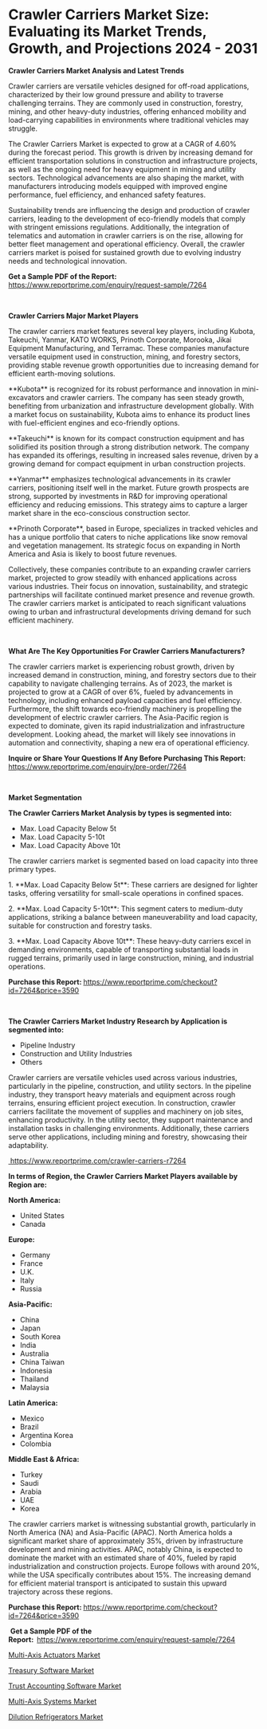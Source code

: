 <p><h1>Crawler Carriers Market Size: Evaluating its Market Trends, Growth, and Projections 2024 - 2031</h1></p><p><strong>Crawler Carriers Market Analysis and Latest Trends</strong></p>
<p><p>Crawler carriers are versatile vehicles designed for off-road applications, characterized by their low ground pressure and ability to traverse challenging terrains. They are commonly used in construction, forestry, mining, and other heavy-duty industries, offering enhanced mobility and load-carrying capabilities in environments where traditional vehicles may struggle.</p><p>The Crawler Carriers Market is expected to grow at a CAGR of 4.60% during the forecast period. This growth is driven by increasing demand for efficient transportation solutions in construction and infrastructure projects, as well as the ongoing need for heavy equipment in mining and utility sectors. Technological advancements are also shaping the market, with manufacturers introducing models equipped with improved engine performance, fuel efficiency, and enhanced safety features.</p><p>Sustainability trends are influencing the design and production of crawler carriers, leading to the development of eco-friendly models that comply with stringent emissions regulations. Additionally, the integration of telematics and automation in crawler carriers is on the rise, allowing for better fleet management and operational efficiency. Overall, the crawler carriers market is poised for sustained growth due to evolving industry needs and technological innovation.</p></p>
<p><strong>Get a Sample PDF of the Report:&nbsp;</strong> <a href="https://www.reportprime.com/enquiry/request-sample/7264">https://www.reportprime.com/enquiry/request-sample/7264</a></p>
<p>&nbsp;</p>
<p><strong>Crawler Carriers Major Market Players</strong></p>
<p><p>The crawler carriers market features several key players, including Kubota, Takeuchi, Yanmar, KATO WORKS, Prinoth Corporate, Morooka, Jikai Equipment Manufacturing, and Terramac. These companies manufacture versatile equipment used in construction, mining, and forestry sectors, providing stable revenue growth opportunities due to increasing demand for efficient earth-moving solutions.</p><p>**Kubota** is recognized for its robust performance and innovation in mini-excavators and crawler carriers. The company has seen steady growth, benefiting from urbanization and infrastructure development globally. With a market focus on sustainability, Kubota aims to enhance its product lines with fuel-efficient engines and eco-friendly options.</p><p>**Takeuchi** is known for its compact construction equipment and has solidified its position through a strong distribution network. The company has expanded its offerings, resulting in increased sales revenue, driven by a growing demand for compact equipment in urban construction projects.</p><p>**Yanmar** emphasizes technological advancements in its crawler carriers, positioning itself well in the market. Future growth prospects are strong, supported by investments in R&D for improving operational efficiency and reducing emissions. This strategy aims to capture a larger market share in the eco-conscious construction sector.</p><p>**Prinoth Corporate**, based in Europe, specializes in tracked vehicles and has a unique portfolio that caters to niche applications like snow removal and vegetation management. Its strategic focus on expanding in North America and Asia is likely to boost future revenues.</p><p>Collectively, these companies contribute to an expanding crawler carriers market, projected to grow steadily with enhanced applications across various industries. Their focus on innovation, sustainability, and strategic partnerships will facilitate continued market presence and revenue growth. The crawler carriers market is anticipated to reach significant valuations owing to urban and infrastructural developments driving demand for such efficient machinery.</p></p>
<p>&nbsp;</p>
<p><strong>What Are The Key Opportunities For Crawler Carriers Manufacturers?</strong></p>
<p><p>The crawler carriers market is experiencing robust growth, driven by increased demand in construction, mining, and forestry sectors due to their capability to navigate challenging terrains. As of 2023, the market is projected to grow at a CAGR of over 6%, fueled by advancements in technology, including enhanced payload capacities and fuel efficiency. Furthermore, the shift towards eco-friendly machinery is propelling the development of electric crawler carriers. The Asia-Pacific region is expected to dominate, given its rapid industrialization and infrastructure development. Looking ahead, the market will likely see innovations in automation and connectivity, shaping a new era of operational efficiency.</p></p>
<p><strong>Inquire or Share Your Questions If Any Before Purchasing This Report:</strong> <a href="https://www.reportprime.com/enquiry/pre-order/7264">https://www.reportprime.com/enquiry/pre-order/7264</a></p>
<p>&nbsp;</p>
<p><strong>Market Segmentation</strong></p>
<p><strong>The Crawler Carriers Market Analysis by types is segmented into:</strong></p>
<p><ul><li>Max. Load Capacity Below 5t</li><li>Max. Load Capacity 5-10t</li><li>Max. Load Capacity Above 10t</li></ul></p>
<p><p>The crawler carriers market is segmented based on load capacity into three primary types. </p><p>1. **Max. Load Capacity Below 5t**: These carriers are designed for lighter tasks, offering versatility for small-scale operations in confined spaces. </p><p>2. **Max. Load Capacity 5-10t**: This segment caters to medium-duty applications, striking a balance between maneuverability and load capacity, suitable for construction and forestry tasks. </p><p>3. **Max. Load Capacity Above 10t**: These heavy-duty carriers excel in demanding environments, capable of transporting substantial loads in rugged terrains, primarily used in large construction, mining, and industrial operations.</p></p>
<p><strong>Purchase this Report:&nbsp;</strong><a href="https://www.reportprime.com/checkout?id=7264&price=3590">https://www.reportprime.com/checkout?id=7264&price=3590</a></p>
<p>&nbsp;</p>
<p><strong>The Crawler Carriers Market Industry Research by Application is segmented into:</strong></p>
<p><ul><li>Pipeline Industry</li><li>Construction and Utility Industries</li><li>Others</li></ul></p>
<p><p>Crawler carriers are versatile vehicles used across various industries, particularly in the pipeline, construction, and utility sectors. In the pipeline industry, they transport heavy materials and equipment across rough terrains, ensuring efficient project execution. In construction, crawler carriers facilitate the movement of supplies and machinery on job sites, enhancing productivity. In the utility sector, they support maintenance and installation tasks in challenging environments. Additionally, these carriers serve other applications, including mining and forestry, showcasing their adaptability.</p></p>
<p><a href="https://www.reportprime.com/crawler-carriers-r7264">&nbsp;https://www.reportprime.com/crawler-carriers-r7264</a></p>
<p><strong>In terms of Region, the Crawler Carriers Market Players available by Region are:</strong></p>
<p>
    <p> <strong> North America: </strong>
        <ul>
            <li>United States</li>
            <li>Canada</li>
        </ul>
        </p> 
    <p> <strong> Europe: </strong>
        <ul>
            <li>Germany</li>
            <li>France</li>
            <li>U.K.</li>
            <li>Italy</li>
            <li>Russia</li>
        </ul>
        </p> 
    <p> <strong> Asia-Pacific: </strong>
        <ul>
            <li>China</li>
            <li>Japan</li>
            <li>South Korea</li>
            <li>India</li>
            <li>Australia</li>
            <li>China Taiwan</li>
            <li>Indonesia</li>
            <li>Thailand</li>
            <li>Malaysia</li>
        </ul>
        </p> 
    <p> <strong> Latin America: </strong>
        <ul>
            <li>Mexico</li>
            <li>Brazil</li>
            <li>Argentina Korea</li>
            <li>Colombia</li>
        </ul>
        </p> 
    <p> <strong> Middle East & Africa: </strong>
        <ul>
            <li>Turkey</li>
            <li>Saudi</li>
            <li>Arabia</li>
            <li>UAE</li>
            <li>Korea</li>
        </ul>
    </p>
    </p>
<p><p>The crawler carriers market is witnessing substantial growth, particularly in North America (NA) and Asia-Pacific (APAC). North America holds a significant market share of approximately 35%, driven by infrastructure development and mining activities. APAC, notably China, is expected to dominate the market with an estimated share of 40%, fueled by rapid industrialization and construction projects. Europe follows with around 20%, while the USA specifically contributes about 15%. The increasing demand for efficient material transport is anticipated to sustain this upward trajectory across these regions.</p></p>
<p><strong>Purchase this Report: </strong><a href="https://www.reportprime.com/checkout?id=7264&price=3590">https://www.reportprime.com/checkout?id=7264&price=3590</a></p>
<p>&nbsp;<strong>Get a Sample PDF of the Report:&nbsp;&nbsp;</strong><a href="https://www.reportprime.com/enquiry/request-sample/7264">https://www.reportprime.com/enquiry/request-sample/7264</a></p>
<p><strong></strong></p>
<p><p><a href="https://issuu.com/reportprime-2/docs/multi-axis-actuators-market-size-20_6a12ffb893284a">Multi-Axis Actuators Market</a></p><p><a href="https://www.linkedin.com/pulse/treasury-software-market-share-size-trends-industry-analysis-pqr8f?trackingId=UfDHIzzFTTu4VM3qeiDOkg%3D%3D">Treasury Software Market</a></p><p><a href="https://www.linkedin.com/pulse/trust-accounting-software-market-insights-product-type-4isqf?trackingId=XuH8sj4YSBGeF386l5pbYw%3D%3D">Trust Accounting Software Market</a></p><p><a href="https://issuu.com/reportprime-2/docs/multi-axis-systems-market-size-2030_60cb51108c5cb6">Multi-Axis Systems Market</a></p><p><a href="https://github.com/nicoletavirag/Market-Research-Report-List-5/blob/main/dilution-refrigerators-market.md">Dilution Refrigerators Market</a></p></p>